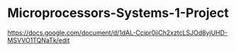 # Microprocessors-Systems-1-Project

https://docs.google.com/document/d/1dAL-Ccipr0iiCh2xztcLSJOd8yjUHD-MSVVO1TQNaTk/edit
